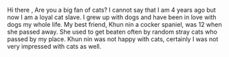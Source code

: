 Hi there , 
Are you a big fan of cats? 
I cannot say that I am 4 years ago but now I am a loyal cat slave.
I grew up with dogs and have been in love with dogs my whole life. 
My best friend, Khun nin a cocker spaniel, was 12 when she passed away.
She used to get beaten often by random stray cats who passed by my place. 
Khun nin was not happy with cats, certainly I was not very impressed with cats as well.
